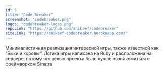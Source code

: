 ```yaml
---
id: 5
title: "Code Breaker"
screenshot: "codebreaker.png"
logos: "codebreaker-logos.png"
repoLink: "https://github.com/anikeef/codebreaker"
siteLink: "https://anikeef-codebreaker.herokuapp.com/"
---
```

Минималистичная реализация интересной игры, также известной как “Быки
и коровы”. Логика игры написана на Ruby и расположена на сервере,
потому что целью проекта было лучше познакомиться с фреймворком
Sinatra